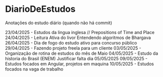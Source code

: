 # DiarioDeEstudos
Anotações do estudo diário (quando não há commit)

23/04/2025 - Estudos da lingua inglesa //  Prepositions of Time and Place <br/>
24/04/2025 - Leitura Ativa do livor Entendendo algoritmos de Bhargava <br/>
26/04/2025 - Dia de fogo do estudo ativo para concurso público
29/04/2025 - Fazendo projeto freela para um cliente
03/05/2025 - Organização de rotina de estudos do mês de Maio
04/05/2025 - Estudo da historia do Brasil (ENEM)
Justificar falta dia 05/05/2025
09/05/2025 - Estudos focados em Angular, projetos em maquina
10/05/2025 - Estudos focados na vaga de trabalho
